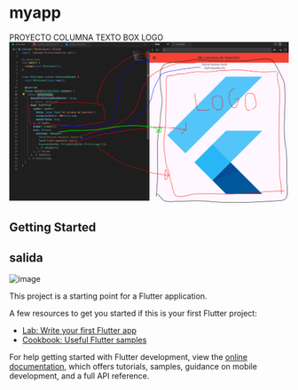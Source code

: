# myapp

PROYECTO COLUMNA
TEXTO
BOX LOGO
![alt text](image-1.png)



## Getting Started

## salida

![image](https://github.com/user-attachments/assets/e2e71f2b-658f-4d65-a928-1f791fa2850a)


This project is a starting point for a Flutter application.

A few resources to get you started if this is your first Flutter project:

- [Lab: Write your first Flutter app](https://docs.flutter.dev/get-started/codelab)
- [Cookbook: Useful Flutter samples](https://docs.flutter.dev/cookbook)

For help getting started with Flutter development, view the
[online documentation](https://docs.flutter.dev/), which offers tutorials,
samples, guidance on mobile development, and a full API reference.
